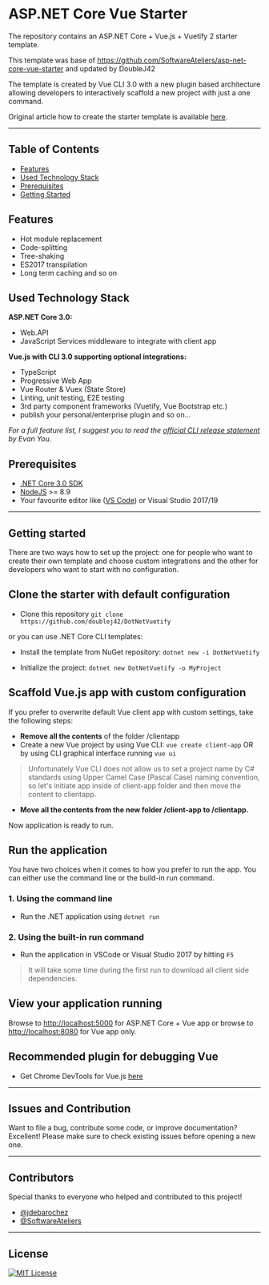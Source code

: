 ﻿# ASP.NET Core Vue Starter

The repository contains an ASP.&#8203;NET Core + Vue.js + Vuetify 2 starter template. 


This template was base of https://github.com/SoftwareAteliers/asp-net-core-vue-starter and updated by DoubleJ42

The template is created by Vue CLI 3.0 with a new plugin based architecture allowing developers to interactively scaffold a new project with just a one command.

Original article how to create the starter template is available [here](https://medium.com/software-ateliers/asp-net-core-vue-template-with-custom-configuration-using-cli-3-0-8288e18ae80b).

---

## Table of Contents

* [Features](#features)
* [Used Technology Stack](#used-technology-stack)
* [Prerequisites](#prerequisites)
* [Getting Started](#getting-started)

## Features

* Hot module replacement
* Code-splitting
* Tree-shaking
* ES2017 transpilation
* Long term caching and so on

## Used Technology Stack

**ASP.NET Core 3.0:**

* Web.API
* JavaScript Services middleware to integrate with client app

**Vue.js with CLI 3.0 supporting optional integrations:**

* TypeScript
* Progressive Web App
* Vue Router & Vuex (State Store)
* Linting, unit testing, E2E testing
* 3rd party component frameworks (Vuetify, Vue Bootstrap etc.)
* publish your personal/enterprise plugin and so on...

*For a full feature list, I suggest you to read the [official CLI release statement](https://medium.com/the-vue-point/vue-cli-3-0-is-here-c42bebe28fbb) by Evan You.*

## Prerequisites

* [.NET Core 3.0 SDK](https://www.microsoft.com/net/download/windows)
* [NodeJS](https://nodejs.org/) >= 8.9
* Your favourite editor like ([VS Code](https://code.visualstudio.com/))  or Visual Studio 2017/19

---

## Getting started

There are two ways how to set up the project: one for people who want to create their own template and choose custom integrations and the other for developers who want to start with no configuration.

## Clone the starter with default configuration

* Clone this repository `git clone https://github.com/doublej42/DotNetVuetify`

or you can use .NET Core CLI templates:

* Install the template from NuGet repository: `dotnet new -i DotNetVuetify`

* Initialize the project: `dotnet new DotNetVuetify -o MyProject`

## Scaffold Vue.js app with custom configuration

If you prefer to overwrite default Vue client app with custom settings, take the following steps:

* **Remove all the contents** of the folder /clientapp
* Create a new Vue project by using Vue CLI: `vue create client-app` OR by using CLI graphical interface running `vue ui`

> Unfortunately Vue CLI does not allow us to set a project name by C# standards using Upper Camel Case (Pascal Case) naming convention, so let's initiate app inside of client-app folder and then move the content to clientapp.

* **Move all the contents from the new folder /client-app to /clientapp.**

Now application is ready to run.

## Run the application

You have two choices when it comes to how you prefer to run the app. You can either use the command line or the build-in run command.

### 1. Using the command line

* Run the .NET application using `dotnet run`

### 2. Using the built-in run command

* Run the application in VSCode or Visual Studio 2017 by hitting `F5`

> It will take some time during the first run to download all client side dependencies.

## View your application running

Browse to [http://localhost:5000](http://localhost:5000) for ASP.&#8203;NET Core + Vue app or browse to [http://localhost:8080](http://localhost:8080) for Vue app only.

## Recommended plugin for debugging Vue

* Get Chrome DevTools for Vue.js [here](https://chrome.google.com/webstore/detail/vuejs-devtools/nhdogjmejiglipccpnnnanhbledajbpd)

---

## Issues and Contribution

Want to file a bug, contribute some code, or improve documentation? Excellent! Please make sure to check existing issues before opening a new one.

---

## Contributors

Special thanks to everyone who helped and contributed to this project!

* [@jdebarochez](https://github.com/jdebarochez)
* [@SoftwareAteliers](https://github.com/SoftwareAteliers/asp-net-core-vue-starter)
---

## License

[![MIT License](https://img.shields.io/badge/license-MIT-blue.svg?style=flat)](/content/LICENSE)